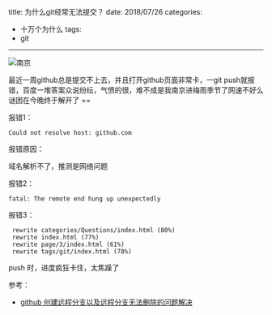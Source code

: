 title: 为什么git经常无法提交？
date: 2018/07/26
categories:
  - 十万个为什么
tags:
  - git
---



![南京](http://i2.bvimg.com/655421/2ab335338dece036.jpg)

最近一周github总是提交不上去，并且打开github页面非常卡，一git push就报错，百度一堆答案众说纷纭，气愤的很，难不成是我南京进梅雨季节了网速不好么  谜团在今晚终于解开了 ==

报错1：

```Linux
Could not resolve host: github.com
```

报错原因：

域名解析不了，推测是网络问题

报错2：

```Linux
fatal: The remote end hung up unexpectedly
```

报错3：

```Linux
 rewrite categories/Questions/index.html (80%)
 rewrite index.html (77%)
 rewrite page/3/index.html (61%)
 rewrite tags/git/index.html (78%)
```
push 时，进度疯狂卡住，太焦躁了





参考：
- [github 创建远程分支以及远程分支无法删除的问题解决](https://blog.csdn.net/u014182411/article/details/74011901)
